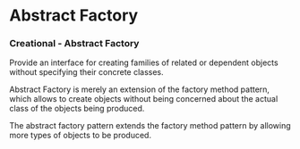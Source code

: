 # Abstract Factory
### Creational - Abstract Factory

Provide an interface for creating families of related or dependent objects without specifying their concrete classes.

Abstract Factory is merely an extension of the factory method pattern, which allows to create objects without being concerned about the actual class of the objects being produced. 

The abstract factory pattern extends the factory method pattern by allowing more types of objects to be produced.
